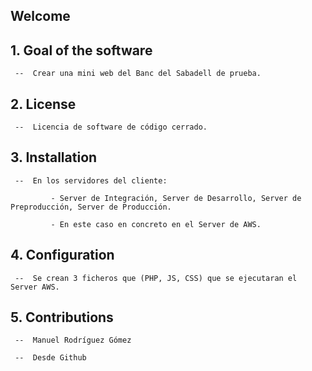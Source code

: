 
## Welcome

## 1. Goal of the software

     --  Crear una mini web del Banc del Sabadell de prueba.

## 2. License

     --  Licencia de software de código cerrado.

## 3. Installation

	 --  En los servidores del cliente:

	         - Server de Integración, Server de Desarrollo, Server de Preproducción, Server de Producción.
				
			 - En este caso en concreto en el Server de AWS.

## 4. Configuration	 
				  
     --  Se crean 3 ficheros que (PHP, JS, CSS) que se ejecutaran el Server AWS.
	 
## 5. Contributions
	 
	 --  Manuel Rodríguez Gómez
	 
	 --  Desde Github
	 
	 
	 
	